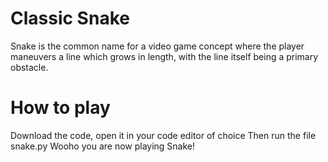 # Classic Snake
Snake is the common name for a video game concept where the player maneuvers a line which grows in length, with the line itself being a primary obstacle.

# How to play
Download the code, open it in your code editor of choice
Then run the file snake.py
Wooho you are now playing Snake!
